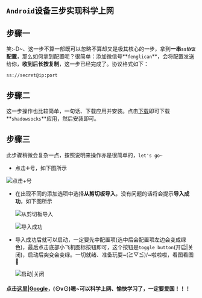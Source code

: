 ## `Android`设备三步实现科学上网

## 步骤一

笑:-D~、这一步不算一部既可以忽略不算却又是极其核心的一步，拿到**一串`ss协议`配置**，那么如何拿到配置呢？很简单：添加微信号**`fenglican`**，会将配置发送给你，**收到后长按复制**，这一步已经完成了。协议格式如下：

```
ss://secret@ip:port
```



## 步骤二

这一步操作也比较简单，一句话、下载应用并安装。点击[下载](http://dl.samego.com/ss.apk)即可下载**`shadowsocks`**应用，然后安装即可。



## 步骤三

此步骤稍微会复杂一点，按照说明来操作亦是很简单的，`let's go~`

- 点击➕号，如下图所示

![点击+号](https://upload-images.jianshu.io/upload_images/1678789-7364a004cbc840e5.png?imageMogr2/auto-orient/strip%7CimageView2/2/w/1240)

- 在出现不同的添加选项中选择**从剪切板导入**，没有问题的话将会提示**导入成功**，如下图所示

  ![从剪切板导入](https://upload-images.jianshu.io/upload_images/1678789-d76e0ce9834371eb.png?imageMogr2/auto-orient/strip%7CimageView2/2/w/1240)

  ![导入成功](https://upload-images.jianshu.io/upload_images/1678789-b5519cdb9d4772a3.png?imageMogr2/auto-orient/strip%7CimageView2/2/w/1240)

- 导入成功后就可以启动，一定要先中配置项(选中后会配置项左边会变成绿色)，最后点击底部小飞机图标按钮即可，这个按钮是`toggle button`(开启|关闭)，启动后突变会变绿。一切就绪、准备玩耍~\(≧▽≦)/~啦啦啦，看图看图👀

  ![启动|关闭](https://upload-images.jianshu.io/upload_images/1678789-d2839f5e2f200a67.png?imageMogr2/auto-orient/strip%7CimageView2/2/w/1240)



#### 点击[这里|Google](https://www.google.com)，(⊙v⊙)嗯~可以科学上网、愉快学习了，一定要爱国！！！

